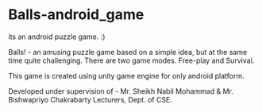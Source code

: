 # Balls-android_game
its an android puzzle game. :)

Balls! - an amusing puzzle game based on a simple idea, but at the same time quite challenging. 
There are two game modes. Free-play and Survival.

This game is created using unity game engine for only android platform.

Developed under supervision of - 
Mr. Sheikh Nabil Mohammad & 
Mr. Bishwapriyo Chakrabarty Lecturers, Dept. of CSE.
